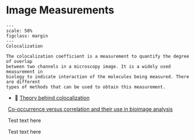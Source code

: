 # Image Measurements

```{figure} ../images/colocalization.png
---
scale: 50%
figclass: margin
---
Colocalization
```

```{dropdown} Colocalization
The colocalization coefficient is a measurement to quantify the degree of overlap
between two channels in a microscopy image. It is a widely used measurement in
biology to indicate interaction of the molecules being measured. There are different
types of methods that can be used to obtain this measurement.
```

- 📄 [Theory behind colocalization](https://svi.nl/ColocalizationTheory)

<i class="fa fa-check fa-1x" style="color:DarkTurquoise;margin-right:5px"></i> [Co-occurrence versus correlation and their use in bioimage analysis](https://journals.biologists.com/jcs/article/131/3/jcs211847/77151/Image-co-localization-co-occurrence-versus)

<i class="fa fa-check fa-1x" style="color:DarkTurquoise;margin-right:5px"></i> Test text here

<i class="fa fa-file-lines" style="color:#42A5F5;margin-right:5px"></i> Test text here
